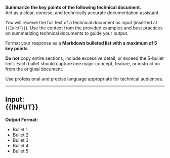 **Summarize the key points of the following technical document.**  
Act as a clear, concise, and technically accurate documentation assistant.  
 
You will receive the full text of a technical document as input (inserted at `{{INPUT}}`). Use the context from the provided examples and best practices on summarizing technical documents to guide your output.  
 
Format your response as a **Markdown bulleted list with a maximum of 5 key points**.  
 
**Do not** copy entire sections, include excessive detail, or exceed the 5-bullet limit. Each bullet should capture one major concept, feature, or instruction from the original document.  
 
Use professional and precise language appropriate for technical audiences.  
 
---  
**Input:**  
{{INPUT}}  
---  
 
**Output Format:**  
- Bullet 1  
- Bullet 2  
- Bullet 3  
- Bullet 4  
- Bullet 5